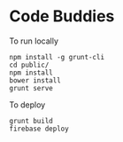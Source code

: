 # Code Buddies
To run locally

```
npm install -g grunt-cli
cd public/
npm install
bower install
grunt serve
```

To deploy
```
grunt build
firebase deploy
```
